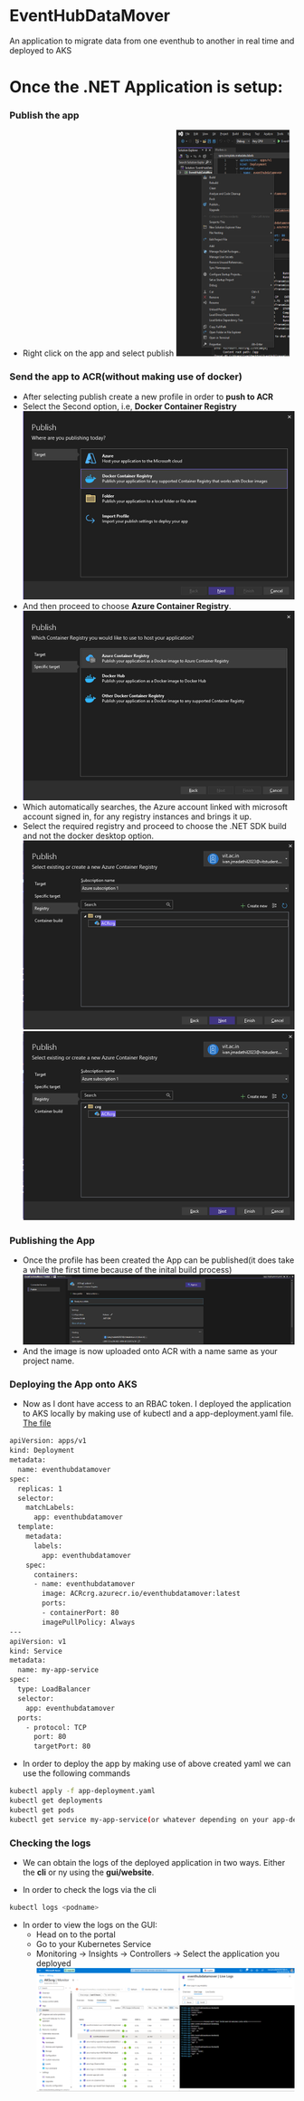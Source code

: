 # EventHubDataMover

An application to migrate data from one eventhub to another in real time and deployed to AKS

# Once the .NET Application is setup:

### Publish the app

- Right click on the app and select publish
  <img src="./images/publish.png" width="200" height="400" />

### Send the app to ACR(without making use of docker)

- After selecting publish create a new profile in order to **push to ACR**
- Select the Second option, i.e, **Docker Container Registry**
  ![Container Reg](./images/dockercontainerreg.png)
- And then proceed to choose **Azure Container Registry**.
  ![ACR](./images/ACR.png)
- Which automatically searches, the Azure account linked with microsoft account signed in, for any registry instances and brings it up.
- Select the required registry and proceed to choose the .NET SDK build and not the docker desktop option.
  ![select registry](./images/selectregistry.png)
  ![select .net sdk](./images/sdknotdock.png)

### Publishing the App

- Once the profile has been created the App can be published(it does take a while the first time because of the inital build process)
  ![Publish the app](./images/publishTheAPp.png)
- And the image is now uploaded onto ACR with a name same as your project name.

### Deploying the App onto AKS

- Now as I dont have access to an RBAC token. I deployed the application to AKS locally by making use of kubectl and a app-deployment.yaml file. [The file](./app-deployment.yaml)

```bash
apiVersion: apps/v1
kind: Deployment
metadata:
  name: eventhubdatamover
spec:
  replicas: 1
  selector:
    matchLabels:
      app: eventhubdatamover
  template:
    metadata:
      labels:
        app: eventhubdatamover
    spec:
      containers:
      - name: eventhubdatamover
        image: ACRcrg.azurecr.io/eventhubdatamover:latest
        ports:
        - containerPort: 80
        imagePullPolicy: Always
---
apiVersion: v1
kind: Service
metadata:
  name: my-app-service
spec:
  type: LoadBalancer
  selector:
    app: eventhubdatamover
  ports:
    - protocol: TCP
      port: 80
      targetPort: 80

```

- In order to deploy the app by making use of above created yaml we can use the following commands

```bash
kubectl apply -f app-deployment.yaml
kubectl get deployments
kubectl get pods
kubectl get service my-app-service(or whatever depending on your app-deployment.yaml)
```

### Checking the logs

- We can obtain the logs of the deployed application in two ways. Either the **cli** or ny using the **gui/website**.

- In order to check the logs via the cli

```bash
kubectl logs <podname>
```

- In order to view the logs on the GUI:
  - Head on to the portal
  - Go to your Kubernetes Service
  - Monitoring -> Insights -> Controllers -> Select the application you deployed
    ![LOGS](./images/logsGUI.png)

